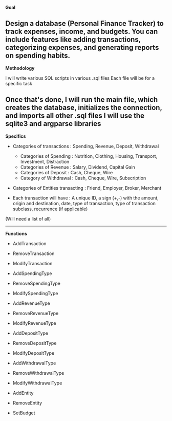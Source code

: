 
**Goal**

Design a database (Personal Finance Tracker) to track expenses, income, and budgets.
You can include features like adding transactions, categorizing expenses, and generating reports on spending habits.
---
**Methodology**

I will write various SQL scripts in various .sql files
Each file will be for a specific task

Once that's done, I will run the main file, which creates the database, initializes the connection, and imports all other .sql files
I will use the sqlite3 and argparse libraries
---
**Specifics**

- Categories of transactions : Spending, Revenue, Deposit, Withdrawal
    - Categories of Spending : Nutrition, Clothing, Housing, Transport, Investment, Distraction
    - Categories of Revenue : Salary, Dividend, Capital Gain
    - Categories of Deposit : Cash, Cheque, Wire
    - Category of Withdrawal : Cash, Cheque, Wire, Subscription

- Categories of Entities transacting :
    Friend, Employer, Broker, Merchant

- Each transaction will have :
    A unique ID, a sign (+,-) with the amount, origin and destination, date, type of transaction, type of transaction subclass, recurrence (if applicable)


(Will need a list of all)

---
**Functions**

- AddTransaction
- RemoveTransaction
- ModifyTransaction


- AddSpendingType
- RemoveSpendingType
- ModifySpendingType


- AddRevenueType
- RemoveRevenueType
- ModifyRevenueType


- AddDepositType
- RemoveDepositType
- ModifyDepositType


- AddWithdrawalType
- RemoveWithdrawalType
- ModifyWithdrawalType



- AddEntity
- RemoveEntity


- SetBudget

 